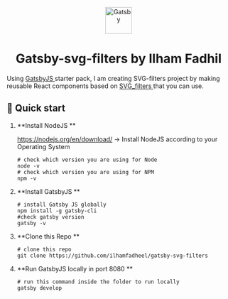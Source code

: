<p align="center">
  <a href="https://www.ilhamfadhil.com">
    <img alt="Gatsby" src="https://ilhamfadhil.com/wp-content/uploads/2019/08/cropped-cropped-IF.png" width="60" />
  </a>
</p>
<h1 align="center">
  Gatsby-svg-filters by Ilham Fadhil
</h1>

Using <a href="https://www.gatsbyjs.org/"> GatsbyJS </a> starter pack, I am creating SVG-filters project by making reusable React components based on <a href="//www.w3schools.com/graphics/svg_filters_intro.asp"> SVG_filters </a> that you can use.



## 🚀 Quick start

1.  **Install NodeJS **

    https://nodejs.org/en/download/ -> Install NodeJS according to your Operating System
    ```shell
    # check which version you are using for Node
    node -v
    # check which version you are using for NPM
    npm -v
    ```
    
2.  **Install GatsbyJS **

    ```shell
    # install Gatsby JS globally
    npm install -g gatsby-cli
    #check gatsby version
    gatsby -v
    ```
    
2.  **Clone this Repo **

    ```shell
    # clone this repo
    git clone https://github.com/ilhamfadheel/gatsby-svg-filters
    ```

3.  **Run GatsbyJS locally in port 8080 **

    ```shell
    # run this command inside the folder to run locally
    gatsby develop
    ```

